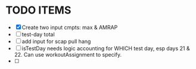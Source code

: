 # TODO ITEMS

- [x] Create two input cmpts: max & AMRAP
- [ ] test-day total
- [ ] add input for scap pull hang
- [ ] isTestDay needs logic accounting for WHICH test day, esp days 21 & 22. Can use workoutAssignment to specify.
- [ ]
